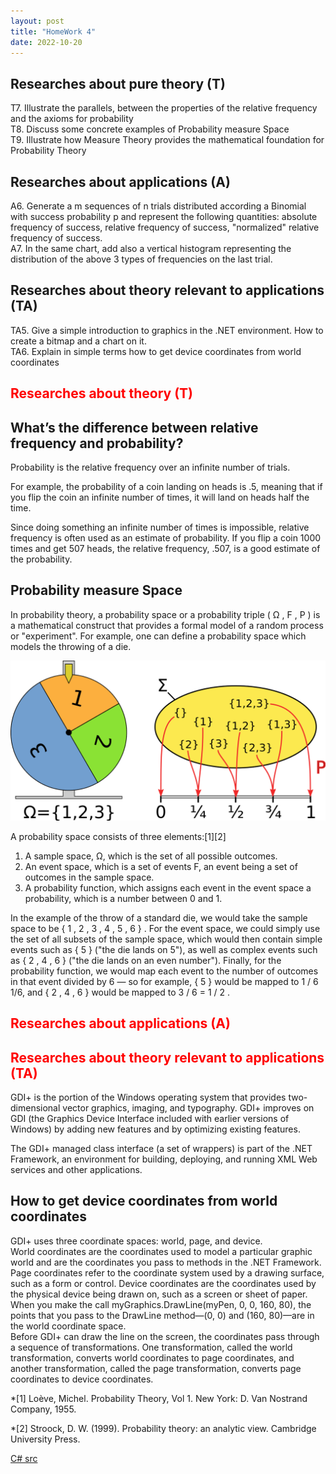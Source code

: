```yaml
---
layout: post
title: "HomeWork 4"
date: 2022-10-20
---
```



## Researches about pure theory (T)

T7. Illustrate the parallels, between the properties of the relative frequency and the axioms for probability<br />
T8. Discuss some concrete examples of Probability measure Space<br />
T9. Illustrate how Measure Theory provides the mathematical foundation for Probability Theory<br /> 
## Researches about applications (A)


A6. Generate a m sequences of n trials distributed according a Binomial with success probability p and represent the following quantities: absolute frequency of success, relative frequency of success, "normalized" relative frequency of success.<br />
A7. In the same chart, add also a vertical histogram representing the distribution of the above 3 types of frequencies on the last trial. <br />
## Researches about theory relevant to applications (TA)
TA5. Give a simple introduction to graphics in the .NET environment. How to create a bitmap and a chart on it.<br />
TA6. Explain in simple terms how to get device coordinates from world coordinates <br />


## <span style="color:red">Researches about theory (T)</span>


## What’s the difference between relative frequency and probability?

Probability is the relative frequency over an infinite number of trials.

For example, the probability of a coin landing on heads is .5, meaning that if you flip the coin an infinite number of times, it will land on heads half the time.

Since doing something an infinite number of times is impossible, relative frequency is often used as an estimate of probability. If you flip a coin 1000 times and get 507 heads, the relative frequency, .507, is a good estimate of the probability.


## Probability measure Space

In probability theory, a probability space or a probability triple ( Ω , F , P )  is a mathematical construct that provides a formal model of a random process or "experiment". For example, one can define a probability space which models the throwing of a die.


![temperatureClass](/assets/HomeWork4/pSpace.png)

A probability space consists of three elements:[1][2]

  1.  A sample space, Ω, which is the set of all possible outcomes.
  2.  An event space, which is a set of events F, an event being a set of outcomes in the sample space.
  3.  A probability function, which assigns each event in the event space a probability, which is a number between 0 and 1.

  In the example of the throw of a standard die, we would take the sample space to be { 1 , 2 , 3 , 4 , 5 , 6 } . For the event space, we could simply use the set of all subsets of the sample space, which would then contain simple events such as { 5 } ("the die lands on 5"), as well as complex events such as { 2 , 4 , 6 }  ("the die lands on an even number"). Finally, for the probability function, we would map each event to the number of outcomes in that event divided by 6 — so for example, { 5 } would be mapped to 1 / 6 1/6, and { 2 , 4 , 6 }  would be mapped to 3 / 6 = 1 / 2 . 

## <span style="color:red"> Researches about applications (A)</span>

## <span style="color:red"> Researches about theory relevant to applications (TA)</span>

GDI+ is the portion of the Windows operating system that provides two-dimensional vector graphics, imaging, and typography. GDI+ improves on GDI (the Graphics Device Interface included with earlier versions of Windows) by adding new features and by optimizing existing features.

The GDI+ managed class interface (a set of wrappers) is part of the .NET Framework, an environment for building, deploying, and running XML Web services and other applications.

## How to get device coordinates from world coordinates  

GDI+ uses three coordinate spaces: world, page, and device. <br />
World coordinates are the coordinates used to model a particular graphic world and are the coordinates you pass to methods in the .NET Framework. 
Page coordinates refer to the coordinate system used by a drawing surface, such as a form or control. Device coordinates are the coordinates used by the physical device being drawn on, such as a screen or sheet of paper. When you make the call myGraphics.DrawLine(myPen, 0, 0, 160, 80), the points that you pass to the DrawLine method—(0, 0) and (160, 80)—are in the world coordinate space. <br />
Before GDI+ can draw the line on the screen, the coordinates pass through a sequence of transformations. One transformation, called the world transformation, converts world coordinates to page coordinates, and another transformation, called the page transformation, converts page coordinates to device coordinates.
 


 *[1] Loève, Michel. Probability Theory, Vol 1. New York: D. Van Nostrand Company, 1955.
 
 *[2] Stroock, D. W. (1999). Probability theory: an analytic view. Cambridge University Press.

[C# src](https://github.com/user0x1234/user0x1234.github.io/tree/main/src/HomeWork4/)
